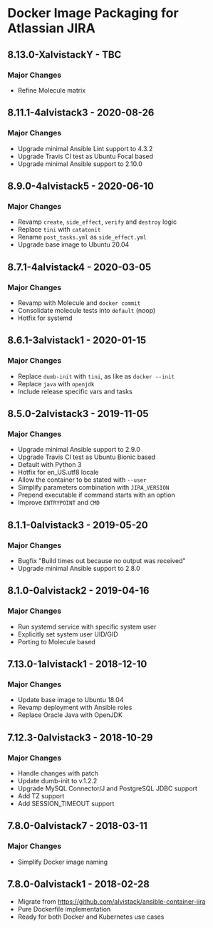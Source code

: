 # Docker Image Packaging for Atlassian JIRA

## 8.13.0-XalvistackY - TBC

### Major Changes

  - Refine Molecule matrix

## 8.11.1-4alvistack3 - 2020-08-26

### Major Changes

  - Upgrade minimal Ansible Lint support to 4.3.2
  - Upgrade Travis CI test as Ubuntu Focal based
  - Upgrade minimal Ansible support to 2.10.0

## 8.9.0-4alvistack5 - 2020-06-10

### Major Changes

  - Revamp `create`, `side_effect`, `verify` and `destroy` logic
  - Replace `tini` with `catatonit`
  - Rename `post_tasks.yml` as `side_effect.yml`
  - Upgrade base image to Ubuntu 20.04

## 8.7.1-4alvistack4 - 2020-03-05

### Major Changes

  - Revamp with Molecule and `docker commit`
  - Consolidate molecule tests into `default` (noop)
  - Hotfix for systemd

## 8.6.1-3alvistack1 - 2020-01-15

### Major Changes

  - Replace `dumb-init` with `tini`, as like as `docker --init`
  - Replace `java` with `openjdk`
  - Include release specific vars and tasks

## 8.5.0-2alvistack3 - 2019-11-05

### Major Changes

  - Upgrade minimal Ansible support to 2.9.0
  - Upgrade Travis CI test as Ubuntu Bionic based
  - Default with Python 3
  - Hotfix for en\_US.utf8 locale
  - Allow the container to be stated with `--user`
  - Simplify parameters combination with `JIRA_VERSION`
  - Prepend executable if command starts with an option
  - Improve `ENTRYPOINT` and `CMD`

## 8.1.1-0alvistack3 - 2019-05-20

### Major Changes

  - Bugfix "Build times out because no output was received"
  - Upgrade minimal Ansible support to 2.8.0

## 8.1.0-0alvistack2 - 2019-04-16

### Major Changes

  - Run systemd service with specific system user
  - Explicitly set system user UID/GID
  - Porting to Molecule based

## 7.13.0-1alvistack1 - 2018-12-10

### Major Changes

  - Update base image to Ubuntu 18.04
  - Revamp deployment with Ansible roles
  - Replace Oracle Java with OpenJDK

## 7.12.3-0alvistack3 - 2018-10-29

### Major Changes

  - Handle changes with patch
  - Update dumb-init to v.1.2.2
  - Upgrade MySQL Connector/J and PostgreSQL JDBC support
  - Add TZ support
  - Add SESSION\_TIMEOUT support

## 7.8.0-0alvistack7 - 2018-03-11

### Major Changes

  - Simplify Docker image naming

## 7.8.0-0alvistack1 - 2018-02-28

  - Migrate from <https://github.com/alvistack/ansible-container-jira>
  - Pure Dockerfile implementation
  - Ready for both Docker and Kubernetes use cases
